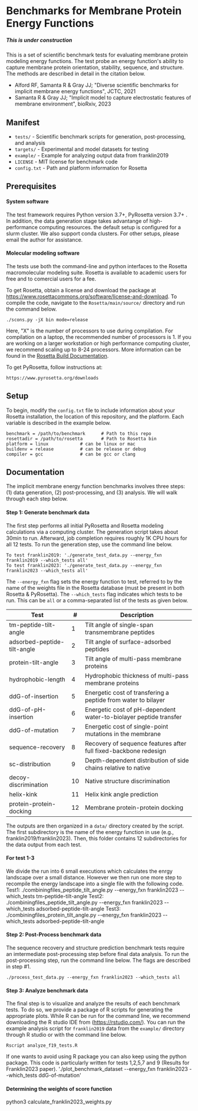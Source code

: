 # Benchmarks for Membrane Protein Energy Functions
##### This is under construction ###################
This is a set of scientific benchmark tests for evaluating membrane protein modeling energy functions. The test probe an energy function's ability to capture membrane protein orientation, stability, sequence, and structure. The methods are described in detail in the citation below. 

 - Alford RF, Samanta R & Gray JJ; "Diverse scientific benchmarks for implicit membrane energy functions", JCTC, 2021
 - Samanta R & Gray JJ; "Implicit model to capture electrostatic features of membrane environment", bioRxiv, 2023

## Manifest

 - `tests/` - Scientific benchmark scripts for generation, post-processing, and analysis
 - `targets/` - Experimental and model datasets for testing
 - `example/` - Example for analyzing output data from franklin2019
 - `LICENSE` - MIT license for benchmark code
 - `config.txt` - Path and platform information for Rosetta

## Prerequisites

#### System software

The test framework requires Python version 3.7+, PyRosetta version 3.7+ . In addition, the data generation stage takes advantange of high-performance computing resources. the default setup is configured for a slurm cluster. We also support conda clusters. For other setups, please email the author for assistance. 

#### Molecular modeling software

The tests use both the command-line and python interfaces to the Rosetta macromolecular modeling suite. Rosetta is available to academic users for free and to comercial users for a fee. 

To get Rosetta, obtain a license and download the package at <https://www.rosettacommons.org/software/license-and-download>. To compile the code, navigate to the `Rosetta/main/source/` directory and run the command below. 

```
./scons.py -jX bin mode=release 
```

Here, "X" is the number of processors to use during compilation. For compilation on a laptop, the recommended number of processors is 1. If you are working on a larger workstation or high performance computing cluster, we recommend scaling up to 8-24 processors. More information can be found in the [Rosetta Build Documentation](https://www.rosettacommons.org/docs/wiki/build_documentation/Build-Documentation#setting-up-rosetta-3_basic-setup). 

To get PyRosetta, follow instructions at: 

```
https://www.pyrosetta.org/downloads
```

## Setup

To begin, modify the `config.txt` file to include information about your Rosetta installation, the location of this repository, and the platform. Each variable is described in the example below. 

```
benchmark = /path/to/benchmark  	# Path to this repo
rosettadir = /path/to/rosetta   	# Path to Rosetta bin
platform = linux 			# can be linux or mac
buildenv = release			# can be release or debug
compiler = gcc				# can be gcc or clang
```

## Documentation

The implicit membrane energy function benchmarks involves three steps: (1) data generation, (2) post-processing, and (3) analysis. We will walk through each step below. 

#### Step 1: Generate benchmark data

The first step performs all initial PyRosetta and Rosetta modeling calculations via a computing cluster. The generation script takes about 30min to run. Afterward, job completion requires roughly 1K CPU hours for all 12 tests. To run the generation step, use the command line below. 

	To test franklin2019: './generate_test_data.py --energy_fxn franklin2019 --which_tests all'
	To test franklin2023: './generate_test_data.py --energy_fxn franklin2023 --which_tests all'


The `--energy_fxn` flag sets the energy function to test, referred to by the name of the weights file in the Rosetta database (must be present in both Rosetta & PyRosetta). The `--which_tests` flag indicates which tests to be run. This can be `all` or a comma-separated list of the tests as given below. 

| Test                        | #  | Description 													   |
|-----------------------------|----|-------------------------------------------------------------------|
| tm-peptide-tilt-angle       | 1  | Tilt angle of single-span transmembrane peptides           	   |
| adsorbed-peptide-tilt-angle | 2  | Tilt angle of surface-adsorbed peptides    				   |
| protein-tilt-angle          | 3  | Tilt angle of multi-pass membrane proteins 					   |
| hydrophobic-length          | 4  | Hydrophobic thickness of multi-pass membrane proteins             |
| ddG-of-insertion            | 5  | Energetic cost of transfering a peptide from water to bilayer     |
| ddG-of-pH-insertion         | 6  | Energetic cost of pH-dependent water-to-biolayer peptide transfer |
| ddG-of-mutation             | 7  | Energetic cost of single-point mutations in the membrane          |
| sequence-recovery           | 8  | Recovery of sequence features after full fixed-backbone redesign  |
| sc-distribution             | 9  | Depth-dependent distribution of side chains relative to native    |
| decoy-discrimination        | 10 | Native structure discrimination          						   |
| helix-kink                  | 11 | Helix kink angle prediction            						   |
| protein-protein-docking     | 12 | Membrane protein-protein docking           					   |

The outputs are then organized in a `data/` directory created by the script. The first subdirectory is the name of the energy function in use (e.g., franklin2019/franklin2023). Then, this folder contains 12 subdirectories for the data output from each test. 

#### For test 1-3 #######
We divide the run into 6 small executions which calculates the enrgy landscape over a small distance. However we then run one more step to recompile the energy landscape into a single file with the following code.
Test1: ./combiningfiles_peptide_tilt_angle.py --energy_fxn franklin2023 --which_tests tm-peptide-tilt-angle
Test2: ./combiningfiles_peptide_tilt_angle.py --energy_fxn franklin2023 --which_tests adsorbed-peptide-tilt-angle
Test3: ./combiningfiles_protein_tilt_angle.py --energy_fxn franklin2023 --which_tests adsorbed-peptide-tilt-angle

#### Step 2: Post-Process benchmark data

The sequence recovery and structure prediction benchmark tests require an imtermediate post-processing step before final data analysis. To run the post-processing step, run the command line below. The flags are described in step #1. 

	./process_test_data.py --energy_fxn franklin2023 --which_tests all

#### Step 3: Analyze benchmark data 

The final step is to visualize and analyze the results of each benchmark tests. To do so, we provide a package of R scripts for generating the appropriate plots. While R can be run for the command line, we recommend downloading the R studio IDE from (https://rstudio.com/). You can run the example analysis script for `franklin2019` data from the `example/` directory through R studio or with the command line below. 

	Rscript analyze_f19_tests.R 

If one wants to avoid using R package you can also keep using the python package. 
This code is particularly written for tests 1,2,5,7 and 9 (Results for Franklin2023 paper). 
	'./plot_benchmark_dataset --energy_fxn franklin2023 --which_tests ddG-of-mutation'

#### Determining the weights of score function #####
python3 calculate_franklin2023_weights.py